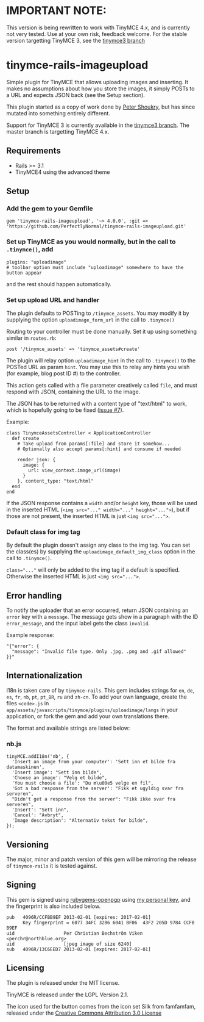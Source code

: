 # IMPORTANT NOTE:
This version is being rewritten to work with TinyMCE 4.x, and is
currently not very tested. Use at your own risk, feedback welcome. For the stable version targetting TinyMCE 3, see
the [tinymce3 branch](https://github.com/PerfectlyNormal/tinymce-rails-imageupload/tree/tinymce3)

# tinymce-rails-imageupload

Simple plugin for TinyMCE that allows uploading images and inserting.
It makes no assumptions about how you store the images, it simply POSTs to a
URL and expects JSON back (see the Setup section).

This plugin started as a copy of work done by [Peter Shoukry](http://77effects.com/),
but has since mutated into something entirely different.

Support for TinyMCE 3 is currently available in the [tinymce3 branch](https://github.com/PerfectlyNormal/tinymce-rails-imageupload/tree/tinymce3).
The master branch is targetting TinyMCE 4.x.


## Requirements

* Rails >= 3.1
* TinyMCE4 using the advanced theme

## Setup

### Add the gem to your Gemfile

    gem 'tinymce-rails-imageupload', '~> 4.0.0', :git => 'https://github.com/PerfectlyNormal/tinymce-rails-imageupload.git'

### Set up TinyMCE as you would normally, but in the call to `.tinymce()`, add

    plugins: "uploadimage"
    # toolbar option must include "uploadimage" somewhere to have the button appear

and the rest should happen automatically.

### Set up upload URL and handler

The plugin defaults to POSTing to `/tinymce_assets`. You may modify it by
supplying the option `uploadimage_form_url` in the call to `.tinymce()`

Routing to your controller must be done manually.
Set it up using something similar in `routes.rb`:

    post '/tinymce_assets' => 'tinymce_assets#create'

The plugin will relay option `uploadimage_hint` in the call to `.tinymce()`
to the POSTed URL as param `hint`. You may use this to relay any hints
you wish (for example, blog post ID #) to the controller.

This action gets called with a file parameter creatively called `file`,
and must respond with JSON, containing the URL to the image.

The JSON has to be returned with a content type of "text/html" to work, which
is hopefully going to be fixed ([issue #7](https://github.com/PerfectlyNormal/tinymce-rails-imageupload/issues/7)).

Example:

    class TinymceAssetsController < ApplicationController
      def create
        # Take upload from params[:file] and store it somehow...
        # Optionally also accept params[:hint] and consume if needed

        render json: {
          image: {
            url: view_context.image_url(image)
          }
        }, content_type: "text/html"
      end
    end

If the JSON response contains a `width` and/or `height` key,
those will be used in the inserted HTML (`<img src="..." width="..." height="...">`),
but if those are not present, the inserted HTML is just `<img src="...">`.

### Default class for img tag

By default the plugin doesn't assign any class to the img tag.
You can set the class(es) by supplying the `uploadimage_default_img_class`
option in the call to `.tinymce()`.

`class="..."` will only be added to the img tag if a default is specified.
Otherwise the inserted HTML is just `<img src="...">`.

## Error handling

To notify the uploader that an error occurred, return JSON containing an
`error` key with a `message`. The message gets show in a paragraph with the
ID `error_message`, and the input label gets the class `invalid`.

Example response:

    "{"error": {
      "message": "Invalid file type. Only .jpg, .png and .gif allowed"
    }}"

## Internationalization

I18n is taken care of by `tinymce-rails`.
This gem includes strings for `en`, `de`, `es`, `fr`, `nb`, `pt`, `pt_BR`,
`ru` and `zh-cn`.
To add your own language, create the files `<code>.js` in
`app/assets/javascripts/tinymce/plugins/uploadimage/langs` in your
application, or fork the gem and add your own translations there.

The format and available strings are listed below:

### nb.js

    tinyMCE.addI18n('nb', {
      'Insert an image from your computer': 'Sett inn et bilde fra datamaskinen',
      'Insert image': "Sett inn bilde",
      'Choose an image': "Velg et bilde",
      'You must choose a file': "Du m\u00e5 velge en fil",
      'Got a bad response from the server': "Fikk et ugyldig svar fra serveren",
      "Didn't get a response from the server": "Fikk ikke svar fra serveren",
      'Insert': "Sett inn",
      'Cancel': "Avbryt",
      'Image description': "Alternativ tekst for bilde",
    });

## Versioning

The major, minor and patch version of this gem will be mirroring the
release of `tinymce-rails` it is tested against.

## Signing

This gem is signed using [rubygems-openpgp](https://github.com/grant-olson/rubygems-openpgp) using [my personal key](https://eastblue.org/blag/contact/), and the fingerprint is also included below.

    pub   4096R/CCFBB9EF 2013-02-01 [expires: 2017-02-01]
          Key fingerprint = 6077 34FC 32B6 6041 BF06  43F2 205D 9784 CCFB B9EF
    uid                  Per Christian Bechström Viken <perchr@northblue.org>
    uid                  [jpeg image of size 6240]
    sub   4096R/13C6EED7 2013-02-01 [expires: 2017-02-01]

## Licensing

The plugin is released under the MIT license.

TinyMCE is released under the LGPL Version 2.1.

The icon used for the button comes from the icon set Silk from famfamfam,
released under the [Creative Commons Attribution 3.0 License](http://creativecommons.org/licenses/by/3.0/)

